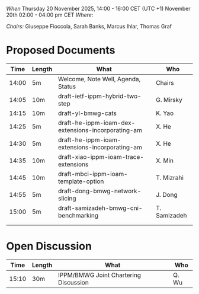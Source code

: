 *When*   Thursday 20 November 2025, 14:00 - 16:00 CET (UTC +1)
November 20th 02:00 - 04:00 pm CET 
*Where:*  

*Chairs:* Giuseppe Fioccola, Sarah Banks, Marcus Ihlar, Thomas Graf

# Proposed Documents

| Time    | Length | What                                               | Who          |
|---------|--------|----------------------------------------------------|--------------|
| 14:00   | 5m     | Welcome, Note Well, Agenda, Status                 | Chairs       |
| 14:05   | 10m    | draft-ietf-ippm-hybrid-two-step                    | G. Mirsky    |
| 14:15   | 10m    | draft-yl-bmwg-cats           	                    | K. Yao       |
| 14:25   | 5m     | draft-he-ippm-ioam-dex-extensions-incorporating-am | X. He        |
| 14:30   | 5m     | draft-he-ippm-ioam-extensions-incorporating-am     | X. He        |
| 14:35   | 10m    | draft-xiao-ippm-ioam-trace-extensions              | X. Min       |
| 14:45   | 10m    | draft-mbci-ippm-ioam-template-option               | T. Mizrahi   |
| 14:55   | 5m     | draft-dong-bmwg-network-slicing                    | J. Dong      |
| 15:00   | 5m     | draft-samizadeh-bmwg-cni-benchmarking              |	T. Samizadeh |
|         |        |                              	                    |              |
|         |        |                              	                    |              |

# Open Discussion 

| Time    | Length | What                                               | Who          |
|---------|--------|----------------------------------------------------|--------------|
| 15:10   | 30m    | IPPM/BMWG Joint Chartering Discussion              | Q. Wu        |